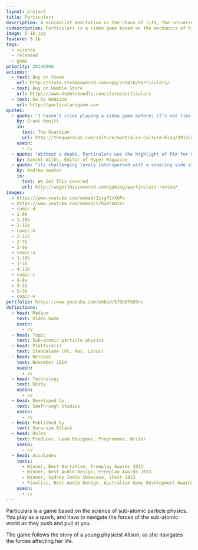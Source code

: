 ```yaml
---
layout: project
title: Particulars
description: A minimalist meditation on the chaos of life, the universe and sub-atomic particle physics
cvdescription: Particulars is a video game based on the mechanics of high-energy physics, allowing players to viscerally experience the fundamental particles and forces that make up our universe. I'm particularly proud of the way that the game presents information about the particles, densely packing a large amount of information into a small space while highlighting what's important to the player.
image: 5-1b.jpg
feature: 5-1b
tags:
  - science
  - released
  - game
priority: 20140900
actions:
  - text: Buy on Steam
    url: http://store.steampowered.com/app/259470/Particulars/
  - text: Buy on Humble Store
    url: https://www.humblebundle.com/store/particulars
  - text: Go to Website
    url: http://particularsgame.com
quotes:
  - quote: "I haven’t cried playing a video game before; it’s not like it’s a habit. But there’s something about the loneliness of being a down quark all alone in a subatomic space that really underlined the joy in finding an anti-down quark to combine with."
    by: Grant Howitt
    in:
      text: The Guardian
      url: http://theguardian.com/culture/australia-culture-blog/2013/aug/19/ten-best-australian-indie-video-games/
    usein:
      - cv
  - quote: "Without a doubt, Particulars was the highlight of PAX for me. It’s an exceptional game."
    by: Daniel Wilks, Editor of Hyper Magazine
  - quote: "its challenging levels interspersed with a sobering side story make this indie title a wondrous creation that’s simple on the outside, but deep in its execution"
    by: Andrew Heaton
    in:
      text: We Got This Covered
      url: http://wegotthiscovered.com/gaming/particulars-review/
images:
  - https://www.youtube.com/embed/ILsgP2vX6Po
  - https://www.youtube.com/embed/S7Oo97kO3rc
  - comic-d
  - 1-6b
  - 1-10b
  - 1-12b
  - comic-b
  - 2-12c
  - 2-7b
  - 2-9a
  - comic-a
  - 3-10b
  - 3-3d
  - 4-11b
  - comic-c
  - 4-8a
  - 5-1b
  - 5-5b
  - comic-e
portfolio: https://www.youtube.com/embed/S7Oo97kO3rc
definitions:
  - head: Medium
    text: Video Game
    usein:
      - cv
  - head: Topic
    text: Sub-atomic particle physics
  - head: Platform(s)
    text: Standalone (PC, Mac, Linux)
  - head: Release
    text: November 2014
    usein:
      - cv
  - head: Technology
    text: Unity
    usein:
      - cv
  - head: Developed by
    text: SeeThrough Studios
    usein:
      - cv
  - head: Published by
    text: Surprise Attack
  - head: Roles
    text: Producer, Lead Designer, Programmer, Writer
    usein:
      - cv
  - head: Accolades
    texts:
      - Winner, Best Narrative, Freeplay Awards 2013
      - Winner, Best Audio Design, Freeplay Awards 2013
      - Winner, Sydney Indie Showcase, iFest 2013
      - Finalist, Best Audio Design, Australian Game Development Awards, 2013
    usein:
      - cv
---
```

Particulars is a game based on the science of sub-atomic particle physics. You play as a quark, and have to navigate the forces of the sub-atomic world as they push and pull at you.

The game follows the story of a young physicist Alison, as she navigates the forces affecting her life.

